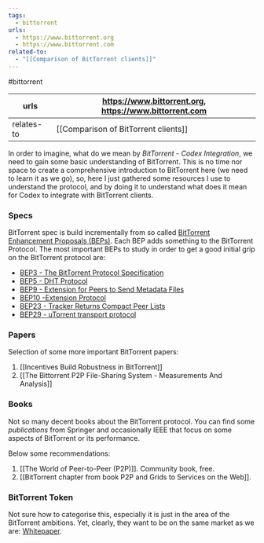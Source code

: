 ```yaml
---
tags:
  - bittorrent
urls:
  - https://www.bittorrent.org
  - https://www.bittorrent.com
related-to:
  - "[[Comparison of BitTorrent clients]]"
---
```

#bittorrent 

| urls       | https://www.bittorrent.org, https://www.bittorrent.com |
| ---------- | ------------------------------------------------------ |
| relates-to | [[Comparison of BitTorrent clients]]                   |

In order to imagine, what do we mean by *BitTorrent - Codex Integration*, we need to gain some basic understanding of BitTorrent. This is no time nor space to create a comprehensive introduction to BitTorrent here (we need to learn it as we go), so, here I just gathered some resources I use to understand the protocol, and by doing it to understand what does it mean for Codex to integrate with BitTorrent clients.

### Specs

BitTorrent spec is build incrementally from so called [BitTorrent Enhancement Proposals (BEPs)](http://bittorrent.org/beps/bep_0000.html). Each BEP adds something to the BitTorrent Protocol. The most important BEPs to study in order to get a good initial grip on the BitTorrent protocol are:

- [BEP3 - The BitTorrent Protocol Specification](http://bittorrent.org/beps/bep_0003.html)
- [BEP5 - DHT Protocol](http://bittorrent.org/beps/bep_0005.html)
- [BEP9 - Extension for Peers to Send Metadata Files](http://bittorrent.org/beps/bep_0009.html)
- [BEP10 -Extension Protocol](http://bittorrent.org/beps/bep_0010.html)
- [BEP23 - Tracker Returns Compact Peer Lists](http://bittorrent.org/beps/bep_0023.html)
- [BEP29 - uTorrent transport protocol](http://bittorrent.org/beps/bep_0029.html)

### Papers

Selection of some more important BitTorrent papers:

1. [[Incentives Build Robustness in BitTorrent]]
2. [[The Bittorrent P2P File-Sharing System - Measurements And Analysis]]

### Books

Not so many decent books about the BitTorrent protocol. You can find some *publications* from Springer and occasionally IEEE that focus on some aspects of BitTorrent or its performance.

Below some recommendations:

1. [[The World of Peer-to-Peer (P2P)]]. Community book, free.
2. [[BitTorrent chapter from book P2P and Grids to Services on the Web]].


### BitTorrent Token

Not sure how to categorise this, especially it is just in the area of the BitTorrent ambitions. Yet, clearly, they want to be on the same market as we are: [Whitepaper](https://www.bittorrent.com/btt/btt-docs/BitTorrent_(BTT)_White_Paper_v0.8.7_Feb_2019.pdf).
